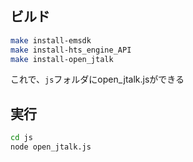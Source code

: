 ## ビルド

```sh
make install-emsdk
make install-hts_engine_API
make install-open_jtalk
```

これで、`js`フォルダにopen_jtalk.jsができる

## 実行

```sh
cd js
node open_jtalk.js
```
